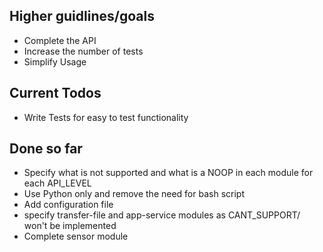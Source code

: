 ## Higher guidlines/goals

* Complete the API
* Increase the number of tests
* Simplify Usage

## Current Todos

* Write Tests for easy to test functionality

## Done so far

* Specify what is not supported and what is a NOOP in each module for each API_LEVEL
* Use Python only and remove the need for bash script
* Add configuration file
* specify transfer-file and app-service modules as CANT_SUPPORT/ won't be implemented
* Complete sensor module